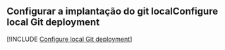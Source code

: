 ## <a name="configure-local-git-deployment"></a><span data-ttu-id="4d377-101">Configurar a implantação do git local</span><span class="sxs-lookup"><span data-stu-id="4d377-101">Configure local Git deployment</span></span>

[!INCLUDE [Configure local Git deployment](app-service-web-configure-local-git-no-h.md)]
